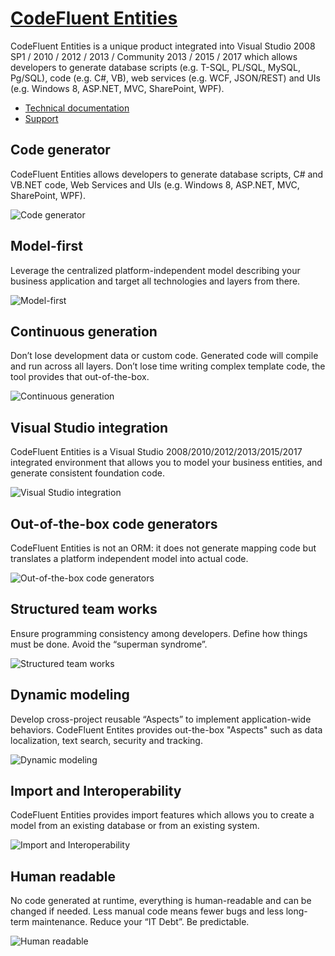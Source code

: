 ﻿[CodeFluent Entities](http://www.softfluent.com/products/codefluent-entities)
=====================

CodeFluent Entities is a unique product integrated into Visual Studio 2008 SP1 / 2010 / 2012 / 2013 / Community 2013 / 2015 / 2017 which allows developers to generate database scripts (e.g. T-SQL, PL/SQL, MySQL, Pg/SQL), code (e.g. C#, VB), web services (e.g. WCF, JSON/REST) and UIs (e.g. Windows 8, ASP.NET, MVC, SharePoint, WPF).

* [Technical documentation](https://www.softfluent.com/documentation/)
* [Support](https://www.softfluent.com/community-support/codefluent-entities)


Code generator
---------------

CodeFluent Entities allows developers to generate database scripts, C# and VB.NET code, Web Services and UIs (e.g. Windows 8, ASP.NET, MVC, SharePoint, WPF).

![Code generator](https://www.softfluent.com/images/cfe-home/01.png)

Model-first
-----------

Leverage the centralized platform-independent model describing your business application and target all technologies and layers from there.

![Model-first](https://www.softfluent.com/images/cfe-home/.png)

Continuous generation
---------------------

Don’t lose development data or custom code. Generated code will compile and run across all layers. Don’t lose time writing complex template code, the tool provides that out-of-the-box.

![Continuous generation](https://www.softfluent.com/images/cfe-home/D7C3460CEB3BFC0AB0CE5313.png)

Visual Studio integration
-------------------------

CodeFluent Entities is a Visual Studio 2008/2010/2012/2013/2015/2017 integrated environment that allows you to model your business entities, and generate consistent foundation code.

![Visual Studio integration](https://www.softfluent.com/images/cfe-home/0C1E1B14E21E763079A91F04.png)

Out-of-the-box code generators
------------------------------

CodeFluent Entities is not an ORM: it does not generate mapping code but translates a platform independent model into actual code.

![Out-of-the-box code generators](https://www.softfluent.com/images/cfe-home/27F764FCDAB9D4FE6CE59D27.png)

Structured team works
---------------------

Ensure programming consistency among developers. Define how things must be done. Avoid the “superman syndrome”.

![Structured team works](https://www.softfluent.com/images/cfe-home/06.png)

Dynamic modeling
----------------

Develop cross-project reusable “Aspects” to implement application-wide behaviors. CodeFluent Entites provides out-the-box "Aspects" such as data localization, text search, security and tracking.

![Dynamic modeling](https://www.softfluent.com/images/cfe-home/07.png)

Import and Interoperability
---------------------------

CodeFluent Entities provides import features which allows you to create a model from an existing database or from an existing system.

![Import and Interoperability](https://www.softfluent.com/images/cfe-home/6474E14FED85119B7A281187.png)

Human readable
--------------

No code generated at runtime, everything is human-readable and can be changed if needed. Less manual code means fewer bugs and less long-term maintenance. Reduce your “IT Debt”. Be predictable.

![Human readable](https://www.softfluent.com/images/cfe-home/human-readableBCADF412894950F277510946.png)
